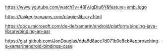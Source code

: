 https://www.youtube.com/watch?v=48IVJgDtu6Y&feature=emb_logo

https://tasker.joaoapps.com/pluginslibrary.html

https://docs.microsoft.com/de-de/xamarin/android/platform/binding-java-library/binding-an-aar


https://gist.github.com/JonDouglas/dda6d8ace7d071b0e8cb#approaching-a-xamarinandroid-bindings-case